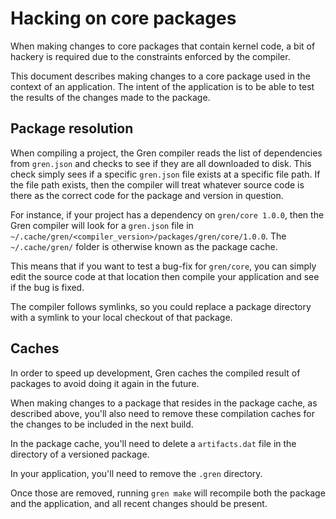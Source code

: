 # Hacking on core packages

When making changes to core packages that contain kernel code, a bit of hackery is required due to the constraints enforced by the compiler.

This document describes making changes to a core package used in the context of an application. The intent of the application is to be able to test the results of the changes made to the package.

## Package resolution

When compiling a project, the Gren compiler reads the list of dependencies from `gren.json` and checks to see if they are all downloaded to disk. This check simply sees if a specific `gren.json` file exists at a specific file path. If the file path exists, then the compiler will treat whatever source code is there as the correct code for the package and version in question.

For instance, if your project has a dependency on `gren/core 1.0.0`, then the Gren compiler will look for a `gren.json` file in `~/.cache/gren/<compiler_version>/packages/gren/core/1.0.0`. The `~/.cache/gren/` folder is otherwise known as the package cache.

This means that if you want to test a bug-fix for `gren/core`, you can simply edit the source code at that location then compile your application and see if the bug is fixed.

The compiler follows symlinks, so you could replace a package directory with a symlink to your local checkout of that package.

## Caches

In order to speed up development, Gren caches the compiled result of packages to avoid doing it again in the future.

When making changes to a package that resides in the package cache, as described above, you'll also need to remove these compilation caches for the changes to be included in the next build.

In the package cache, you'll need to delete a `artifacts.dat` file in the directory of a versioned package.

In your application, you'll need to remove the `.gren` directory.

Once those are removed, running `gren make` will recompile both the package and the application, and all recent changes should be present.
